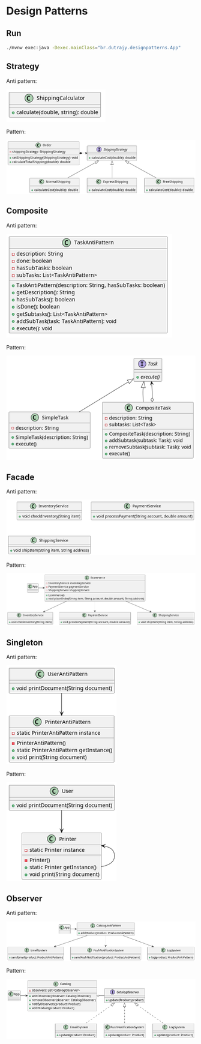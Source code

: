 # Design Patterns


## Run

```sh
./mvnw exec:java -Dexec.mainClass="br.dutrajy.designpatterns.App"
```


## Strategy

Anti pattern:

![shipping calculator anti pattern](diagrams/strategy_antipattern.png "Strategy Anti Pattern")

Pattern:

![shipping calculator strategy pattern](diagrams/strategy_pattern.png "Strategy Pattern")


## Composite

Anti pattern:

![composite anti pattern](diagrams/composite_antipattern.png "Composite Anti Pattern")

Pattern:

![composite pattern](diagrams/composite_pattern.png "Composite Pattern")


## Facade

Anti pattern:

![facade anti pattern](diagrams/facade_antipattern.png "Facade Anti Pattern")

Pattern:

![facade pattern](diagrams/facade_pattern.png "Facade Pattern")


## Singleton

Anti pattern:

![singleton anti pattern](diagrams/singleton_antipattern.png "Singleton Anti Pattern")

Pattern:

![singleton pattern](diagrams/singleton_pattern.png "Singleton Pattern")


## Observer

Anti pattern:

![observer anti pattern](diagrams/observer_antipattern.png "Singleton Anti Pattern")

Pattern:

![observer pattern](diagrams/observer_pattern.png "Singleton Pattern")

